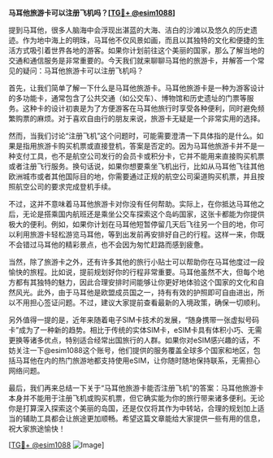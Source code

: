**马耳他旅游卡可以注册飞机吗？[[TG💪+ @esim1088](https://t.me/s/esim1088)]**

提到马耳他，很多人脑海中会浮现出湛蓝的大海、洁白的沙滩以及悠久的历史遗迹。作为地中海上的明珠，马耳他不仅风景如画，而且以其独特的文化和便捷的生活方式吸引着世界各地的游客。如果你计划前往这个美丽的国家，那么了解当地的交通和通信服务是非常重要的。今天我们就来聊聊马耳他的旅游卡，并解答一个常见的疑问：马耳他旅游卡可以注册飞机吗？

首先，让我们简单了解一下什么是马耳他旅游卡。马耳他旅游卡是一种为游客设计的多功能卡，通常包含了公共交通（如公交车）、博物馆和历史遗址的门票等服务。这种卡的设计初衷是为了方便游客在马耳他旅行时享受各种便利，同时避免频繁购票的麻烦。对于喜欢自由行的朋友来说，旅游卡无疑是一个非常实用的选择。

然而，当我们讨论“注册飞机”这个问题时，可能需要澄清一下具体指的是什么。如果是指用旅游卡购买机票或直接登机，答案是否定的。因为马耳他旅游卡并不是一种支付工具，也不是航空公司发行的会员卡或积分卡，它并不能用来直接购买机票或者注册飞行服务。换句话说，如果你想要乘坐飞机出行，比如从马耳他飞往其他欧洲城市或者其他国际目的地，你需要通过正规的航空公司渠道购买机票，并且按照航空公司的要求完成登机手续。

不过，这并不意味着马耳他旅游卡对你没有任何帮助。实际上，在你抵达马耳他之后，无论是搭乘国内航班还是乘坐公交车探索这个岛屿国家，这张卡都能为你提供极大的便利。例如，如果你计划在马耳他短暂停留几天后飞往另一个目的地，你可以利用旅游卡轻松游览马耳他，等到出发前再安排好自己的行程。这样一来，你既不会错过马耳他的精彩景点，也不会因为匆忙赶路而感到疲惫。

当然，除了旅游卡之外，还有许多其他的旅行小贴士可以帮助你在马耳他度过一段愉快的旅程。比如说，提前规划好你的行程非常重要。马耳他虽然不大，但每个地方都有其独特的魅力，因此合理安排时间能够让你更好地体验这个国家的文化和自然风光。此外，由于马耳他是欧盟成员国之一，持有有效的护照即可自由进出，所以不用担心签证问题。不过，建议大家提前查看最新的入境政策，确保一切顺利。

另外值得一提的是，近年来随着电子SIM卡技术的发展，“随身携带一张虚拟号码卡”成为了一种新的趋势。相比于传统的实体SIM卡，eSIM卡具有体积小巧、无需更换等诸多优点，特别适合经常出国旅行的人群。如果你对eSIM感兴趣的话，不妨关注一下@esim1088这个账号，他们提供的服务覆盖全球多个国家和地区，包括马耳他在内的热门旅游地都支持使用eSIM，让你随时随地保持联系，无需担心网络问题。

最后，我们再来总结一下关于“马耳他旅游卡能否注册飞机”的答案：马耳他旅游卡本身并不能用于注册飞机或购买机票，但它确实能为你的旅行带来诸多便利。无论你是打算深入探索这个美丽的岛国，还是仅仅将其作为中转站，合理的规划加上适当的辅助工具都会让旅途更加顺畅。希望这篇文章能给大家提供一些有用的信息，祝大家旅途愉快！

[[TG💪+ @esim1088](https://t.me/s/esim1088) ![Image](https://i.postimg.cc/4NQfJmqS/Snipaste-2025-05-13-00-14-12.png)]